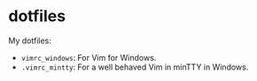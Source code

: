 # dotfiles

My dotfiles:

* `vimrc_windows`:  For Vim for Windows.
* `.vimrc_mintty`:  For a well behaved Vim in minTTY in Windows.
